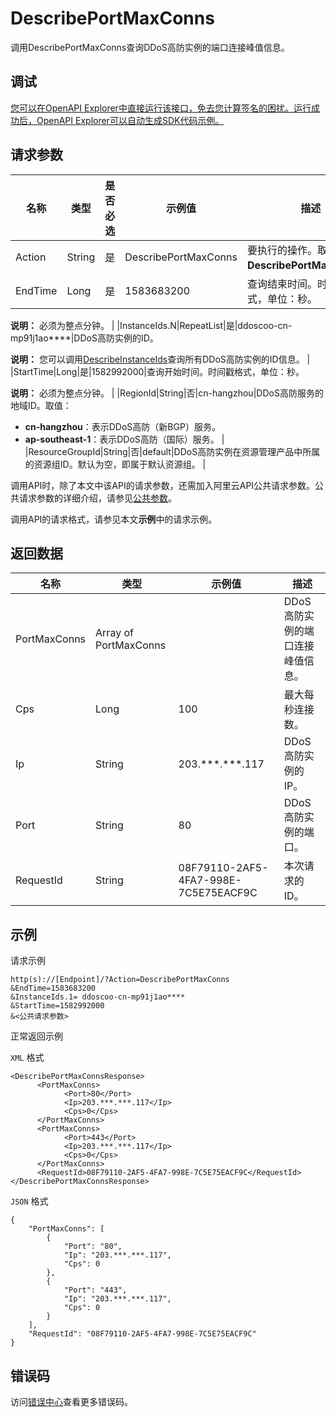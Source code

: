 # DescribePortMaxConns

调用DescribePortMaxConns查询DDoS高防实例的端口连接峰值信息。

## 调试

[您可以在OpenAPI Explorer中直接运行该接口，免去您计算签名的困扰。运行成功后，OpenAPI Explorer可以自动生成SDK代码示例。](https://api.aliyun.com/#product=ddoscoo&api=DescribePortMaxConns&type=RPC&version=2020-01-01)

## 请求参数

|名称|类型|是否必选|示例值|描述|
|--|--|----|---|--|
|Action|String|是|DescribePortMaxConns|要执行的操作。取值：**DescribePortMaxConns**。 |
|EndTime|Long|是|1583683200|查询结束时间。时间戳格式，单位：秒。

 **说明：** 必须为整点分钟。 |
|InstanceIds.N|RepeatList|是|ddoscoo-cn-mp91j1ao\*\*\*\*|DDoS高防实例的ID。

 **说明：** 您可以调用[DescribeInstanceIds](~~157459~~)查询所有DDoS高防实例的ID信息。 |
|StartTime|Long|是|1582992000|查询开始时间。时间戳格式，单位：秒。

 **说明：** 必须为整点分钟。 |
|RegionId|String|否|cn-hangzhou|DDoS高防服务的地域ID。取值：

 -   **cn-hangzhou**：表示DDoS高防（新BGP）服务。
-   **ap-southeast-1**：表示DDoS高防（国际）服务。 |
|ResourceGroupId|String|否|default|DDoS高防实例在资源管理产品中所属的资源组ID。默认为空，即属于默认资源组。 |

调用API时，除了本文中该API的请求参数，还需加入阿里云API公共请求参数。公共请求参数的详细介绍，请参见[公共参数](~~157269~~)。

调用API的请求格式，请参见本文**示例**中的请求示例。

## 返回数据

|名称|类型|示例值|描述|
|--|--|---|--|
|PortMaxConns|Array of PortMaxConns| |DDoS高防实例的端口连接峰值信息。 |
|Cps|Long|100|最大每秒连接数。 |
|Ip|String|203.\*\*\*.\*\*\*.117|DDoS高防实例的IP。 |
|Port|String|80|DDoS高防实例的端口。 |
|RequestId|String|08F79110-2AF5-4FA7-998E-7C5E75EACF9C|本次请求的ID。 |

## 示例

请求示例

```
http(s)://[Endpoint]/?Action=DescribePortMaxConns
&EndTime=1583683200
&InstanceIds.1= ddoscoo-cn-mp91j1ao****
&StartTime=1582992000
&<公共请求参数>
```

正常返回示例

`XML` 格式

```
<DescribePortMaxConnsResponse>
	  <PortMaxConns>
		    <Port>80</Port>
		    <Ip>203.***.***.117</Ip>
		    <Cps>0</Cps>
	  </PortMaxConns>
	  <PortMaxConns>
		    <Port>443</Port>
		    <Ip>203.***.***.117</Ip>
		    <Cps>0</Cps>
	  </PortMaxConns>
	  <RequestId>08F79110-2AF5-4FA7-998E-7C5E75EACF9C</RequestId>
</DescribePortMaxConnsResponse>
```

`JSON` 格式

```
{
	"PortMaxConns": [
		{
			"Port": "80",
			"Ip": "203.***.***.117",
			"Cps": 0
		},
		{
			"Port": "443",
			"Ip": "203.***.***.117",
			"Cps": 0
		}
	],
	"RequestId": "08F79110-2AF5-4FA7-998E-7C5E75EACF9C"
}
```

## 错误码

访问[错误中心](https://error-center.alibabacloud.com/status/product/ddoscoo)查看更多错误码。

